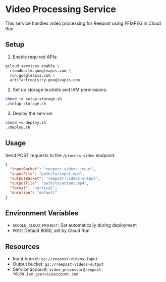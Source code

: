 # Video Processing Service

This service handles video processing for Reepost using FFMPEG in Cloud Run.

## Setup

1. Enable required APIs:
```bash
gcloud services enable \
  cloudbuild.googleapis.com \
  run.googleapis.com \
  artifactregistry.googleapis.com
```

2. Set up storage buckets and IAM permissions:
```bash
chmod +x setup-storage.sh
./setup-storage.sh
```

3. Deploy the service:
```bash
chmod +x deploy.sh
./deploy.sh
```

## Usage

Send POST requests to the `/process-video` endpoint:

```json
{
  "inputBucket": "reepost-videos-input",
  "inputFile": "path/to/input.mp4",
  "outputBucket": "reepost-videos-output", 
  "outputFile": "path/to/output.mp4",
  "format": "vertical",
  "duration": "default"
}
```

## Environment Variables

- `GOOGLE_CLOUD_PROJECT`: Set automatically during deployment
- `PORT`: Default 8080, set by Cloud Run

## Resources

- Input bucket: `gs://reepost-videos-input`
- Output bucket: `gs://reepost-videos-output`
- Service account: `video-processor@reepost-f6b39.iam.gserviceaccount.com`